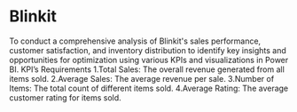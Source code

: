 # Blinkit
To conduct a comprehensive analysis of Blinkit's sales performance, customer satisfaction, and inventory distribution to identify key insights and opportunities for optimization using various KPIs and visualizations in Power BI.
KPI’s Requirements
1.Total Sales: The overall revenue generated from all items sold.
2.Average Sales: The average revenue per sale.
3.Number of Items: The total count of different items sold.
4.Average Rating: The average customer rating for items sold.
